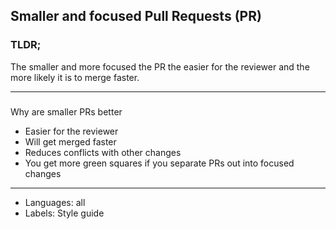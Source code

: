 ## Smaller and focused Pull Requests (PR)

### TLDR;

The smaller and more focused the PR the easier for the reviewer and the more likely it is to merge faster.

---

###

Why are smaller PRs better

- Easier for the reviewer
- Will get merged faster
- Reduces conflicts with other changes
- You get more green squares if you separate PRs out into focused changes

---

- Languages: all
- Labels: Style guide

